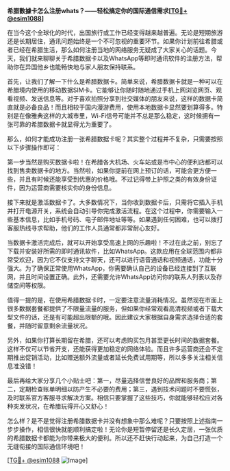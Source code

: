 **希腊數據卡怎么注册whats？——轻松搞定你的国际通信需求[[TG💪+ @esim1088](https://t.me/s/esim1088)]**

在当今这个全球化的时代，出国旅行或工作已经变得越来越普遍。无论是短期旅游还是长期居住，通讯问题始终是一个不可忽视的重要环节。如果你计划前往希腊或者已经在希腊生活，那么如何注册当地的网络服务无疑成了大家关心的话题。今天，我们就来聊聊关于希腊数据卡以及WhatsApp等即时通讯软件的注册方法，帮助你在异国他乡也能畅快地与家人朋友保持联系。

首先，让我们了解一下什么是希腊数据卡。简单来说，希腊数据卡就是一种可以在希腊境内使用的移动数据SIM卡。它能够让你随时随地通过手机上网浏览网页、观看视频、发送信息等。对于喜欢拍照分享到社交媒体的朋友来说，这样的数据卡简直就是必备良品！而且相较于国内漫游费用，使用本地数据卡显然要划算得多。特别是在像雅典这样的大城市里，Wi-Fi信号可能并不总是那么稳定，这时候拥有一张可靠的希腊数据卡就显得尤为重要了。

那么，如何才能成功注册一张希腊数据卡呢？其实整个过程并不复杂，只需要按照以下步骤操作即可：

第一步当然是购买数据卡啦！在希腊各大机场、火车站或是市中心的便利店都可以找到售卖数据卡的地方。当然啦，如果你提前在网上预订的话，可能会更方便一些，并且有时候还能享受到优惠的价格哦。不过记得带上护照之类的有效身份证件，因为运营商需要核实你的身份信息。

接下来就是激活数据卡了。大多数情况下，当你收到数据卡后，只需将它插入手机并打开电源开关，系统会自动引导你完成激活流程。在这个过程中，你需要输入一些基本信息，比如手机号码、电子邮件地址等等。如果遇到任何困难，也可以拨打客服热线寻求帮助，他们的工作人员通常都非常耐心友好。

当数据卡激活完成后，就可以开始享受高速上网的乐趣啦！不过在此之前，别忘了下载并安装好所需的即时通讯软件，比如WhatsApp。这款应用在全球范围内都非常受欢迎，因为它不仅支持文字聊天，还可以进行语音通话和视频通话，功能十分强大。为了确保正常使用WhatsApp，你需要确认自己的设备已经连接到了互联网，并且时间设置正确。此外，还需要允许WhatsApp访问你的联系人列表以及存储空间等权限。

值得一提的是，在使用希腊数据卡时，一定要注意流量消耗情况。虽然现在市面上很多数据套餐都提供了不限量流量的服务，但如果你经常观看高清视频或者下载大型文件的话，还是有可能超出限额的哦。因此建议大家根据自身需求选择合适的套餐，并随时留意剩余流量状况。

另外，如果你打算长期留在希腊，还可以考虑购买包月甚至更长时间的数据套餐。这样不仅可以节省开支，还能获得更加稳定的网络体验。而且许多运营商还会不定期推出促销活动，比如赠送额外流量或者延长免费试用期等，所以多多关注相关信息准没错！

最后再给大家分享几个小贴士吧：第一，尽量选择信誉良好的品牌和服务商；第二，定期检查账单明细以防产生不必要的费用；第三，遇到技术问题时不要慌张，及时联系官方客服寻求解决方案。相信只要掌握了这些技巧，你就能够轻松应对各种突发状况，在希腊玩得开心又舒心！

怎么样？是不是觉得注册希腊数据卡并没有想象中那么难呢？只要按照上述指南一步步操作，相信很快就能顺利搞定啦！无论你是短暂停留还是长久定居，一张优质的希腊数据卡都能为你带来极大的便利。所以还不赶快行动起来，为自己打造一个无缝衔接的国际通信环境吧！

[[TG💪+ @esim1088](https://t.me/s/esim1088) ![Image](https://i.postimg.cc/4NQfJmqS/Snipaste-2025-05-13-00-14-12.png)]